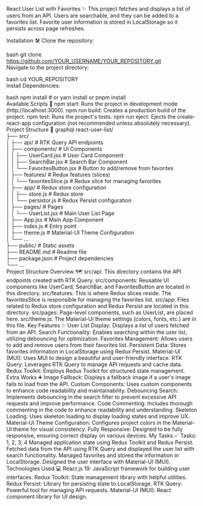 React User List with Favorites ✨
This project fetches and displays a list of users from an API. Users are searchable, and they can be added to a favorites list. Favorite user information is stored in LocalStorage so it persists across page refreshes.

Installation 🛠️
Clone the repository:

bash
git clone https://github.com/YOUR_USERNAME/YOUR_REPOSITORY.git  
Navigate to the project directory:

bash
cd YOUR_REPOSITORY  
Install Dependencies:

bash
npm install  # or yarn install or pnpm install  
Available Scripts 📜
npm start: Runs the project in development mode (http://localhost:3000).
npm run build: Creates a production build of the project.
npm test: Runs the project's tests.
npm run eject: Ejects the create-react-app configuration (not recommended unless absolutely necessary).
Project Structure 📂
graphql
react-user-list/  
├── src/  
│   ├── api/                  # RTK Query API endpoints  
│   ├── components/           # UI Components  
│   │   ├── UserCard.jsx      # User Card Component  
│   │   ├── SearchBar.jsx     # Search Bar Component  
│   │   └── FavoritesButton.jsx # Button to add/remove from favorites  
│   ├── features/             # Redux features (slices)  
│   │   └── favoritesSlice.js # Redux slice for managing favorites  
│   ├── app/                  # Redux store configuration  
│   │   ├── store.js          # Redux store  
│   │   └── persistor.js      # Redux Persist configuration  
│   ├── pages/                # Pages  
│   │   └── UserList.jsx      # Main User List Page  
│   ├── App.jsx               # Main App Component  
│   ├── index.js              # Entry point  
│   ├── theme.js              # Material-UI Theme Configuration  
│   └── ...  
├── public/                 # Static assets  
├── README.md               # Readme file  
├── package.json            # Project dependencies  
└── ...  
Project Structure Overview 🗺️
src/api: This directory contains the API endpoints created with RTK Query.
src/components: Reusable UI components like UserCard, SearchBar, and FavoritesButton are located in this directory.
src/features: This is where Redux slices reside. The favoritesSlice is responsible for managing the favorites list.
src/app: Files related to Redux store configuration and Redux Persist are located in this directory.
src/pages: Page-level components, such as UserList, are placed here.
src/theme.js: The Material-UI theme settings (colors, fonts, etc.) are in this file.
Key Features ✨
User List Display: Displays a list of users fetched from an API.
Search Functionality: Enables searching within the user list, utilizing debouncing for optimization.
Favorites Management: Allows users to add and remove users from their favorites list.
Persistent Data: Stores favorites information in LocalStorage using Redux Persist.
Material-UI (MUI): Uses MUI to design a beautiful and user-friendly interface.
RTK Query: Leverages RTK Query to manage API requests and cache data.
Redux Toolkit: Employs Redux Toolkit for structured state management.
Extra Works ➕
Image Fallback: Displays a fallback image if a user's image fails to load from the API.
Custom Components: Uses custom components to enhance code readability and maintainability.
Debouncing Search: Implements debouncing in the search filter to prevent excessive API requests and improve performance.
Code Commenting: Includes thorough commenting in the code to enhance readability and understanding.
Skeleton Loading: Uses skeleton loading to display loading states and improve UX.
Material-UI Theme Configuration: Configures project colors in the Material-UI theme for visual consistency.
Fully Responsive: Designed to be fully responsive, ensuring correct display on various devices.
My Tasks ✅
Tasks: 1, 2, 3, 4
Managed application state using Redux Toolkit and Redux Persist.
Fetched data from the API using RTK Query and displayed the user list with search functionality.
Managed favorites and stored the information in LocalStorage.
Designed the user interface with Material-UI (MUI).
Technologies Used 💻
React.js 19: JavaScript framework for building user interfaces.
Redux Toolkit: State management library with helpful utilities.
Redux Persist: Library for persisting state to LocalStorage.
RTK Query: Powerful tool for managing API requests.
Material-UI (MUI): React component library for UI design.

